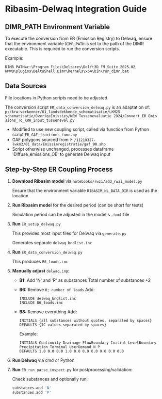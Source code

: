 # Ribasim-Delwaq Integration Guide

## DIMR_PATH Environment Variable

To execute the conversion from ER (Emission Registry) to Delwaq, ensure that the
environment variable `DIMR_PATH` is set to the path of the DIMR executable.
This is required to run the conversion scripts.

Example:
```
DIMR_PATH=c:\Program Files\Deltares\Delft3D FM Suite 2025.02 HMWQ\plugins\DeltaShell.Dimr\kernels\x64\bin\run_dimr.bat
```

## Data Sources

File locations in Python scripts need to be adjusted.

The conversion script `ER_data_conversion_delwaq.py` is an adaptation of:
`p:/krw-verkenner/01_landsdekkende_schematisatie/LKM25 schematisatie/OverigeEmissies/KRW_Tussenevaluatie_2024/Convert_ER_Emissions_To_KRW_input_tusseneval.py`

- Modified to use new coupling script, called via function from Python script `ER_GAF_fractions_func.py`
- GAF polygons sourced from `P:/11210327-lwkm2/01_data/Emissieregistratie/gaf_90.shp`
- Script otherwise unchanged, processes dataframe 'Diffuse_emissions_OE' to generate Delwaq input

## Step-by-Step ER Coupling Process

1. **Download Ribasim model** via `notebooks/rwzi/add_rwzi_model.py`

   Ensure that the environment variable `RIBASIM_NL_DATA_DIR` is used as the location

2. **Run Ribasim model** for the desired period (can be short for tests)

   Simulation period can be adjusted in the model's `.toml` file

3. **Run** `ER_setup_delwaq.py`

   This provides most input files for Delwaq via `generate.py`

   Generates separate `delwaq_bndlist.inc`

4. **Run** `ER_data_conversion_delwaq.py`

   This produces `B6_loads.inc`

5. **Manually adjust** `delwaq.inp`:

   - **B1:** Add 'N' and 'P' as substances
     Total number of substances +2

   - **B6:** Remove `0; number of loads`
     Add:
     ```
     INCLUDE delwaq_bndlist.inc
     INCLUDE B6_loads.inc
     ```

   - **B8:** Remove everything
     Add:
     ```
     INITIALS {all substances without quotes, separated by spaces}
     DEFAULTS {IC values separated by spaces}
     ```
     Example:
     ```
     INITIALS Continuity Drainage FlowBoundary Initial LevelBoundary Precipitation Terminal UserDemand N P
     DEFAULTS 1.0 0.0 0.0 1.0 0.0 0.0 0.0 0.0 0.0 0.0
     ```

6. **Run Delwaq** via cmd or Python

7. **Run** `ER_run_parse_inspect.py` for postprocessing/validation:

   Check substances and optionally run:
   ```python
   substances.add 'N'
   substances.add 'P'
   ```
